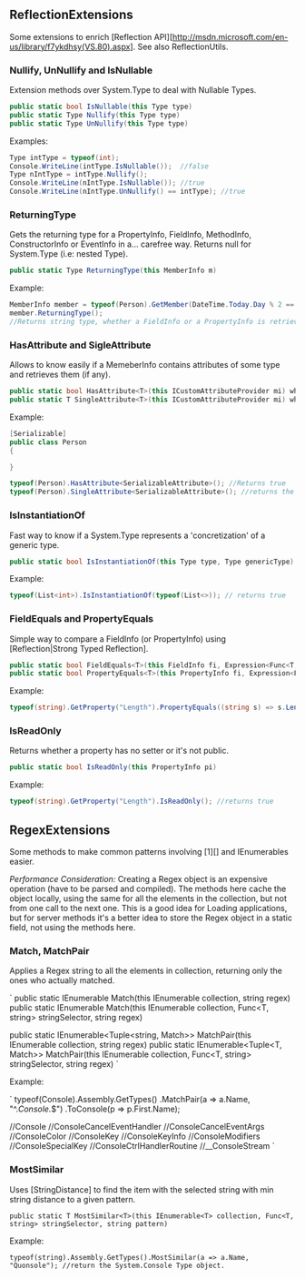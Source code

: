 ReflectionExtensions
--------------------

Some extensions to enrich [Reflection API][http://msdn.microsoft.com/en-us/library/f7ykdhsy(VS.80).aspx]. 
See also ReflectionUtils.

### Nullify, UnNullify and IsNullable

Extension methods over System.Type to deal with Nullable Types.

```c#
public static bool IsNullable(this Type type)
public static Type Nullify(this Type type)
public static Type UnNullify(this Type type)
```

Examples:

```c#
Type intType = typeof(int);
Console.WriteLine(intType.IsNullable());  //false
Type nIntType = intType.Nullify();
Console.WriteLine(nIntType.IsNullable()); //true
Console.WriteLine(nIntType.UnNullify() == intType); //true
```

### ReturningType

Gets the returning type for a PropertyInfo, FieldInfo, MethodInfo,
ConstructorInfo or EventInfo in a... carefree way. Returns null for
System.Type (i.e: nested Type).

```c#
public static Type ReturningType(this MemberInfo m)
```

Example:

```c#
MemberInfo member = typeof(Person).GetMember(DateTime.Today.Day % 2 == 0 ? "_name" : "Name");
member.ReturningType();
//Returns string type, whether a FieldInfo or a PropertyInfo is retrieved.
```

### HasAttribute and SigleAttribute

Allows to know easily if a MemeberInfo contains attributes of some type
and retrieves them (if any).

```c#
public static bool HasAttribute<T>(this ICustomAttributeProvider mi) where T : Attribute
public static T SingleAttribute<T>(this ICustomAttributeProvider mi) where T : Attribute
```


Example:

```c#
[Serializable]
public class Person
{

}

typeof(Person).HasAttribute<SerializableAttribute>(); //Returns true
typeof(Person).SingleAttribute<SerializableAttribute>(); //returns the SerializableAttribute
```

### IsInstantiationOf

Fast way to know if a System.Type represents a 'concretization' of a
generic type.

```c#
public static bool IsInstantiationOf(this Type type, Type genericType)
```

Example:

```c#
typeof(List<int>).IsInstantiationOf(typeof(List<>)); // returns true 
```

### FieldEquals and PropertyEquals

Simple way to compare a FieldInfo (or PropertyInfo) using
[Reflection|Strong Typed Reflection].

```c#
public static bool FieldEquals<T>(this FieldInfo fi, Expression<Func<T, object>> lambdaToFiel)
public static bool PropertyEquals<T>(this PropertyInfo fi, Expression<Func<T, object>> lambdaToProperty)
```

Example:

```c#
typeof(string).GetProperty("Length").PropertyEquals((string s) => s.Length); //returns true
```

### IsReadOnly

Returns whether a property has no setter or it's not public.

```c#
public static bool IsReadOnly(this PropertyInfo pi)
```

Example:

```c#
typeof(string).GetProperty("Length").IsReadOnly(); //returns true
```


RegexExtensions
---------------

Some methods to make common patterns involving [1][] and IEnumerables
easier.

*Performance Consideration:* Creating a Regex object is an
expensive operation (have to be parsed and compiled). The methods here
cache the object locally, using the same for all the elements in the
collection, but not from one call to the next one. This is a good idea
for Loading applications, but for server methods it's a better idea to
store the Regex object in a static field, not using the methods here.

### Match, MatchPair

Applies a Regex string to all the elements in collection, returning only
the ones who actually matched.

`
public static IEnumerable<Match> Match(this IEnumerable<string> collection, string regex)
public static IEnumerable<Match> Match<T>(this IEnumerable<T> collection, Func<T, string> stringSelector, string regex)

public static IEnumerable<Tuple<string, Match>> MatchPair(this IEnumerable<string> collection, string regex)
public static IEnumerable<Tuple<T, Match>> MatchPair<T>(this IEnumerable<T> collection, Func<T, string> stringSelector, string regex)
`

Example:

`
typeof(Console).Assembly.GetTypes()
.MatchPair(a => a.Name, "^.*Console.*$")
.ToConsole(p => p.First.Name);

//Console
//ConsoleCancelEventHandler
//ConsoleCancelEventArgs
//ConsoleColor
//ConsoleKey
//ConsoleKeyInfo
//ConsoleModifiers
//ConsoleSpecialKey
//ConsoleCtrlHandlerRoutine
//__ConsoleStream
`

### MostSimilar

Uses [StringDistance] to find the item with the selected string with min
string distance to a given pattern.

`
public static T MostSimilar<T>(this IEnumerable<T> collection, Func<T, string> stringSelector, string pattern)
`

Example:

`
typeof(string).Assembly.GetTypes().MostSimilar(a => a.Name, "Quonsole"); //return the System.Console Type object. 
`